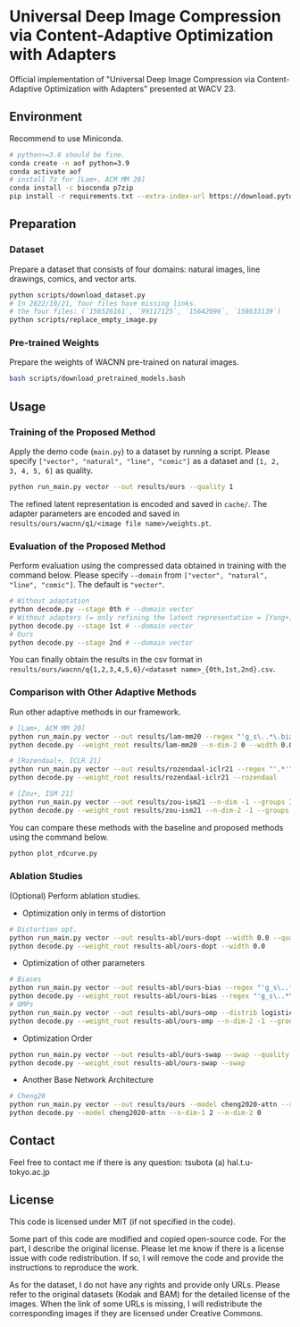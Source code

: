 # Universal Deep Image Compression via Content-Adaptive Optimization with Adapters
Official implementation of "Universal Deep Image Compression via Content-Adaptive Optimization with Adapters" presented at WACV 23.

## Environment
Recommend to use Miniconda.

```bash
# python>=3.6 should be fine.
conda create -n aof python=3.9
conda activate aof
# install 7z for [Lam+, ACM MM 20]
conda install -c bioconda p7zip
pip install -r requirements.txt --extra-index-url https://download.pytorch.org/whl/cu116
```

## Preparation
### Dataset
Prepare a dataset that consists of four domains: natural images, line drawings, comics, and vector arts.

```bash
python scripts/download_dataset.py
# In 2022/10/21, four files have missing links.
# the four files: (`156526161`, `99117125`, `15642096`, `158633139`)
python scripts/replace_empty_image.py
```

### Pre-trained Weights
Prepare the weights of WACNN pre-trained on natural images.

```bash
bash scripts/download_pretrained_models.bash
```

## Usage
### Training of the Proposed Method
Apply the demo code (`main.py`) to a dataset by running a script.
Please specify `["vector", "natural", "line", "comic"]` as a dataset and `[1, 2, 3, 4, 5, 6]` as quality.

```bash
python run_main.py vector --out results/ours --quality 1
```

The refined latent representation is encoded and saved in `cache/`.
The adapter parameters are encoded and saved in `results/ours/wacnn/q1/<image file name>/weights.pt`.

### Evaluation of the Proposed Method
Perform evaluation using the compressed data obtained in training with the command below.
Please specify `--domain` from `["vector", "natural", "line", "comic"]`. The default is `"vector"`.

```bash
# Without adaptation
python decode.py --stage 0th # --domain vector
# Without adapters (= only refining the latent representation = [Yang+, NeurIPS 20])
python decode.py --stage 1st # --domain vector
# Ours
python decode.py --stage 2nd # --domain vector
```

You can finally obtain the results in the csv format in `results/ours/wacnn/q{1,2,3,4,5,6}/<dataset name>_{0th,1st,2nd}.csv`.

### Comparison with Other Adaptive Methods
Run other adaptive methods in our framework.

```bash
# [Lam+, ACM MM 20]
python run_main.py vector --out results/lam-mm20 --regex "'g_s\..*\.bias'" --n-dim 0 --width 0.0 --data_type float32 --quality 1
python decode.py --weight_root results/lam-mm20 --n-dim-2 0 --width 0.0 --regex "g_s\..*\.bias" --data_type float64+7z

# [Rozendaal+, ICLR 21]
python run_main.py vector --out results/rozendaal-iclr21 --regex "'.*'" --n-dim 0 --width 0.005 --alpha 1000 --sigma 0.05 --distrib spike-and-slab --lr 3e-5 --opt-enc --quality 1
python decode.py --weight_root results/rozendaal-iclr21 --rozendaal

# [Zou+, ISM 21]
python run_main.py vector --out results/zou-ism21 --n-dim -1 --groups 192 --width 0.0 --quality 1
python decode.py --weight_root results/zou-ism21 --n-dim-2 -1 --groups 192 --width 0.0
```

You can compare these methods with the baseline and proposed methods using the command below.

```bash
python plot_rdcurve.py
```

### Ablation Studies
(Optional) Perform ablation studies.

* Optimization only in terms of distortion
```bash
# Distortion opt.
python run_main.py vector --out results-abl/ours-dopt --width 0.0 --quality 1
python decode.py --weight_root results-abl/ours-dopt --width 0.0
```

* Optimization of other parameters

```bash
# Biases
python run_main.py vector --out results-abl/ours-bias --regex "'g_s\..*\.bias'" --n-dim 0 --lr_2 1e-5 --quality 1
python decode.py --weight_root results-abl/ours-bias --regex "'g_s\..*\.bias'" --n-dim-2 0
# OMPs
python run_main.py vector --out results-abl/ours-omp --distrib logistic --n-dim -1 --groups 192 --quality 1
python decode.py --weight_root results-abl/ours-omp --n-dim-2 -1 --groups 192
```

* Optimization Order

```bash
python run_main.py vector --out results-abl/ours-swap --swap --quality 1
python decode.py --weight_root results-abl/ours-swap --swap
```

* Another Base Network Architecture

```bash
# Cheng20
python run_main.py vector --out results/ours --model cheng2020-attn --regex "'g_s\.[8-8]\.adapter_1.*'" --quality 1
python decode.py --model cheng2020-attn --n-dim-1 2 --n-dim-2 0
```

## Contact
Feel free to contact me if there is any question: tsubota (a) hal.t.u-tokyo.ac.jp

## License
This code is licensed under MIT (if not specified in the code).

Some part of this code are modified and copied open-source code.
For the part, I describe the original license.
Please let me know if there is a license issue with code redistribution.
If so, I will remove the code and provide the instructions to reproduce the work.

As for the dataset, I do not have any rights and provide only URLs.
Please refer to the original datasets (Kodak and BAM) for the detailed license of the images.
When the link of some URLs is missing, I will redistribute the corresponding images if they are licensed under Creative Commons.
